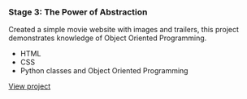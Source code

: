 ### Stage 3: The Power of Abstraction

Created a simple movie website with images and trailers, this project demonstrates knowledge of Object Oriented Programming.
- HTML
- CSS
- Python classes and Object Oriented Programming

[View project](http://venturidb.github.io/fresh-tomatoes/)
